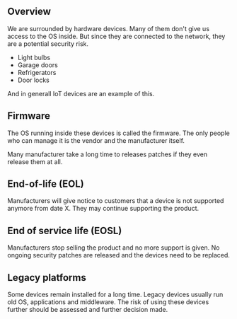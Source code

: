 ## Overview

We are surrounded by hardware devices. Many of them don't give us access to the OS inside. But since they are connected to the network, they are a potential security risk.

- Light bulbs
- Garage doors
- Refrigerators
- Door locks

And in generall IoT devices are an example of this.

## Firmware

The OS running inside these devices is called the firmware. The only people who can manage it is the vendor and the manufacturer itself.

Many manufacturer take a long time to releases patches if they even release them at all.

## End-of-life (EOL)

Manufacturers will give notice to customers that a device is not supported anymore from date X. They may continue supporting the product.

## End of service life (EOSL)

Manufacturers stop selling the product and no more support is given. No ongoing security patches are released and the devices need to be replaced.

## Legacy platforms

Some devices remain installed for a long time. Legacy devices usually run old OS, applications and middleware. The risk of using these devices further should be assessed and further decision made.



